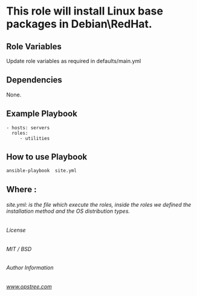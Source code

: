 #  This role will install Linux base packages in Debian\RedHat.


Role Variables
--------------

Update role variables as required in defaults/main.yml

Dependencies
------------
None.

Example Playbook
----------------

    - hosts: servers
      roles:
         - utilities

How to use Playbook
-------------------

``` ansible-playbook  site.yml ```

Where :
-------

###### site.yml: is the file which execute the roles, inside the roles we defined the installation method and the OS distribution types.

###### License

###### MIT / BSD

###### Author Information

###### www.opstree.com
